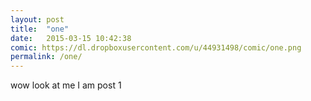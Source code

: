 ```yaml
---
layout: post
title:  "one"
date:   2015-03-15 10:42:38
comic: https://dl.dropboxusercontent.com/u/44931498/comic/one.png
permalink: /one/
---
```


wow look at me I am post 1
